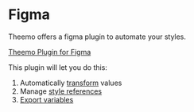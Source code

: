 # Figma

Theemo offers a figma plugin to automate your styles.

<p><a class="button button--primary button-lg" target="_blank"
href="https://www.figma.com/community/plugin/791262205400516364/Theemo---Style-Automator">
Theemo Plugin for Figma
</a></p>

This plugin will let you do this:

1. Automatically [transform](./figma/transforms.md) values
2. Manage [style references](./figma/style-references.md)
3. [Export variables](./figma/variables-export.md)

